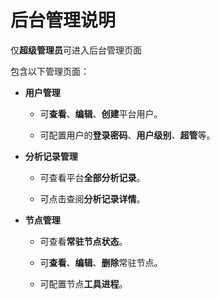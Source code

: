 # 后台管理说明

仅**超级管理员**可进入后台管理页面

包含以下管理页面：

- **用户管理**

  - 可**查看**、**编辑**、**创建**平台用户。

  - 可配置用户的**登录密码**、**用户级别**、**超管**等。

- **分析记录管理**

  - 可查看平台**全部分析记录**。

  - 可点击查阅**分析记录详情**。

- **节点管理**

  - 可查看**常驻节点状态**。

  - 可**查看**、**编辑**、**删除**常驻节点。

  - 可配置节点**工具进程**。
